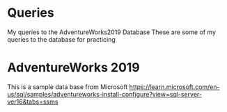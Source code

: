 # Queries
My queries to the AdventureWorks2019 Database
These are some of my queries to the database for practicing

# AdventureWorks 2019
This is a sample data base from Microsoft
https://learn.microsoft.com/en-us/sql/samples/adventureworks-install-configure?view=sql-server-ver16&tabs=ssms

